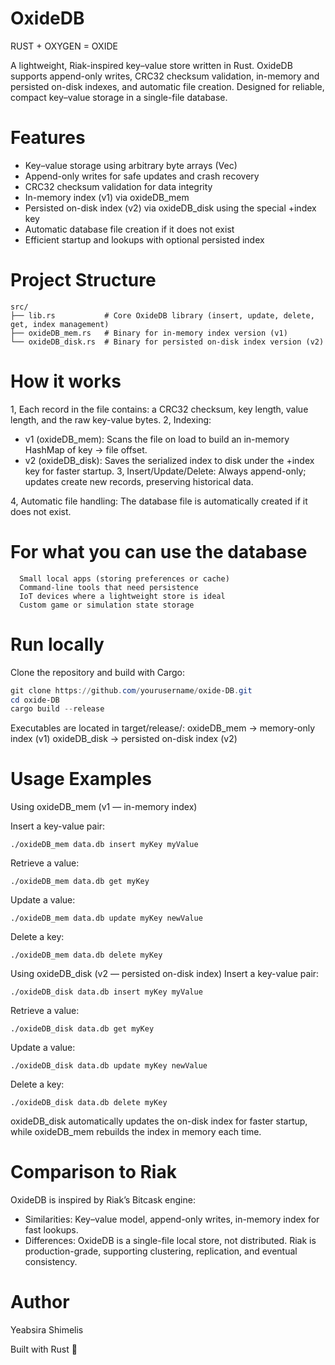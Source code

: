 # OxideDB

RUST + OXYGEN = OXIDE

A lightweight, Riak-inspired key–value store written in Rust. OxideDB supports append-only writes, CRC32 checksum validation, in-memory and persisted on-disk indexes, and automatic file creation. Designed for reliable, compact key–value storage in a single-file database.

# Features

- Key–value storage using arbitrary byte arrays (Vec<u8>)
- Append-only writes for safe updates and crash recovery
- CRC32 checksum validation for data integrity
- In-memory index (v1) via oxideDB_mem
- Persisted on-disk index (v2) via oxideDB_disk using the special +index key
- Automatic database file creation if it does not exist
- Efficient startup and lookups with optional persisted index

# Project Structure
```
src/
├── lib.rs           # Core OxideDB library (insert, update, delete, get, index management)
├── oxideDB_mem.rs   # Binary for in-memory index version (v1)
└── oxideDB_disk.rs  # Binary for persisted on-disk index version (v2)
```

# How it works
1, Each record in the file contains: a CRC32 checksum, key length, value length, and the raw key-value bytes.
2, Indexing:
   - v1 (oxideDB_mem): Scans the file on load to build an in-memory HashMap of key → file offset.
   - v2 (oxideDB_disk): Saves the serialized index to disk under the +index key for faster startup.
3, Insert/Update/Delete: Always append-only; updates create new records, preserving historical data.

4, Automatic file handling: The database file is automatically created if it does not exist.

# For what you can use the database
```
  Small local apps (storing preferences or cache)
  Command-line tools that need persistence
  IoT devices where a lightweight store is ideal
  Custom game or simulation state storage
```

# Run locally
Clone the repository and build with Cargo:
```powershell
git clone https://github.com/yourusername/oxide-DB.git
cd oxide-DB
cargo build --release
```

Executables are located in target/release/:
   oxideDB_mem → memory-only index (v1)
   oxideDB_disk → persisted on-disk index (v2)

# Usage Examples
Using oxideDB_mem (v1 — in-memory index)

Insert a key-value pair:
```
./oxideDB_mem data.db insert myKey myValue
```
Retrieve a value:
```
./oxideDB_mem data.db get myKey
```
Update a value:
```
./oxideDB_mem data.db update myKey newValue
```
Delete a key:
```
./oxideDB_mem data.db delete myKey
```

Using oxideDB_disk (v2 — persisted on-disk index)
Insert a key-value pair:
```
./oxideDB_disk data.db insert myKey myValue
```

Retrieve a value:
```
./oxideDB_disk data.db get myKey
```

Update a value:
```
./oxideDB_disk data.db update myKey newValue
```

Delete a key:
```
./oxideDB_disk data.db delete myKey
```

oxideDB_disk automatically updates the on-disk index for faster startup, while oxideDB_mem rebuilds the index in memory each time.

# Comparison to Riak
OxideDB is inspired by Riak’s Bitcask engine:
   - Similarities: Key–value model, append-only writes, in-memory index for fast lookups.
   - Differences: OxideDB is a single-file local store, not distributed. Riak is production-grade, supporting clustering, replication, and eventual consistency.

# Author

Yeabsira Shimelis

Built with Rust 🦀